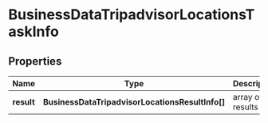 # BusinessDataTripadvisorLocationsTaskInfo

## Properties

| Name | Type | Description | Notes |
|------------ | ------------- | ------------- | -------------|
**result** | **BusinessDataTripadvisorLocationsResultInfo[]** | array of results |[optional]|